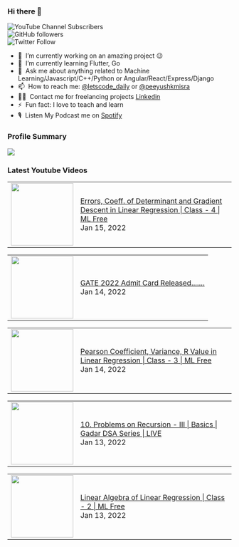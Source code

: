 ### Hi there 👋

![YouTube Channel Subscribers](https://img.shields.io/youtube/channel/subscribers/UCgmk1KXmrHXt_DO0kScyVmQ?style=social)  
![GitHub followers](https://img.shields.io/github/followers/misrapk?style=social)  
![Twitter Follow](https://img.shields.io/twitter/follow/peeyushkmisra?style=social)

- 🔭 &nbsp;I’m currently working on an amazing project :wink:
- 🌱 &nbsp;I’m currently learning Flutter, Go
- 💬 &nbsp;Ask me about anything related to Machine Learning/Javascript/C++/Python or Angular/React/Express/Django
- 📫 &nbsp;How to reach me: [@letscode_daily](https://www.instagram.com/letscode_daily/) or [@peeyushkmisra](https://www.instagram.com/peeyushkmisra/)
- 👨‍💻 &nbsp;Contact me for freelancing projects [Linkedin](https://www.linkedin.com/in/peeyushkmisra/)
- ⚡ &nbsp;Fun fact: I love to teach and learn
- 🎙 &nbsp;Listen My Podcast me on [Spotify](https://open.spotify.com/show/5HlTHA4yxnj56N1klajpQc)

### Profile Summary

![](https://github-profile-summary-cards.vercel.app/api/cards/profile-details?username=misrapk&theme=dracula)

### Latest Youtube Videos

<!-- YOUTUBE:START --><table><tr><td><a href="https://www.youtube.com/watch?v=CUtx22rh7LU"><img width="140px" src="https://i.ytimg.com/vi/CUtx22rh7LU/mqdefault.jpg"></a></td>
<td><a href="https://www.youtube.com/watch?v=CUtx22rh7LU">Errors, Coeff. of Determinant and Gradient Descent in Linear Regression | Class - 4 | ML Free</a><br/>Jan 15, 2022</td></tr></table>
<table><tr><td><a href="https://www.youtube.com/watch?v=I1ETY7xZuEU"><img width="140px" src="https://i.ytimg.com/vi/I1ETY7xZuEU/mqdefault.jpg"></a></td>
<td><a href="https://www.youtube.com/watch?v=I1ETY7xZuEU">GATE 2022 Admit Card Released.......</a><br/>Jan 14, 2022</td></tr></table>
<table><tr><td><a href="https://www.youtube.com/watch?v=hcBkePTdF1E"><img width="140px" src="https://i.ytimg.com/vi/hcBkePTdF1E/mqdefault.jpg"></a></td>
<td><a href="https://www.youtube.com/watch?v=hcBkePTdF1E">Pearson Coefficient, Variance, R Value in Linear Regression | Class - 3 | ML Free</a><br/>Jan 14, 2022</td></tr></table>
<table><tr><td><a href="https://www.youtube.com/watch?v=Mb1pPk1ThFo"><img width="140px" src="https://i.ytimg.com/vi/Mb1pPk1ThFo/mqdefault.jpg"></a></td>
<td><a href="https://www.youtube.com/watch?v=Mb1pPk1ThFo">10. Problems on Recursion - III | Basics | Gadar DSA Series | LIVE</a><br/>Jan 13, 2022</td></tr></table>
<table><tr><td><a href="https://www.youtube.com/watch?v=5rg_Evhp-h8"><img width="140px" src="https://i.ytimg.com/vi/5rg_Evhp-h8/mqdefault.jpg"></a></td>
<td><a href="https://www.youtube.com/watch?v=5rg_Evhp-h8">Linear Algebra of Linear Regression | Class - 2 | ML Free</a><br/>Jan 13, 2022</td></tr></table>
<!-- YOUTUBE:END -->
